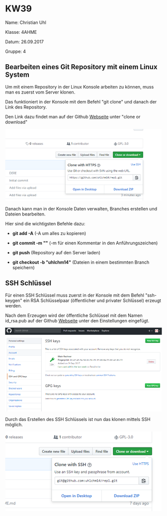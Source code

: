 
# KW39
 
Name: Christian Uhl

Klasse: 4AHME

Datum: 26.09.2017

Gruppe: 4


## Bearbeiten eines Git Repository mit einem Linux System

Um mit einem Repository in der Linux Konsole arbeiten zu können, muss man es zuerst vom Server klonen.

Das funktioniert in der Konsole mit dem Befehl "git clone" und danach der Link des Repository.

Den Link dazu findet man auf der Github [Webseite](github.com) unter "clone or download"

![cod](https://raw.githubusercontent.com/uhlchm14/rep1/master/3.PNG)

Danach kann man in der Konsole Daten verwalten, Branches erstellen und Dateien bearbeiten.

Hier sind die wichtigsten Befehle dazu:

* **git add -A** (-A um alles zu kopieren)

* **git commit -m "<Kommentar>"** (-m für einen Kommentar in den Anführungszeichen)

* **git push** (Repository auf den Server laden)

* **git checkout -b "uhlchm14"** (Dateien in einem bestimmten Branch speichern)


## SSH Schlüssel

Für einen SSH Schlüssel muss zuerst in der Konsole mit dem Befehl "ssh-keygen" ein RSA Schlüsselpaar (öffentlicher und privater Schlüssel) erzeugt werden.

Nach dem Erzeugen wird der öffentliche Schlüssel mit dem Namen id_rsa.pub auf der Github [Webseite](github.com) unter den Einstellungen eingefügt.

![SSH KEYS](https://raw.githubusercontent.com/uhlchm14/rep1/master/1.PNG)

Durch das Erstellen des SSH Schlüssels ist nun das klonen mittels SSH möglich.

![cod](https://raw.githubusercontent.com/uhlchm14/rep1/master/2.PNG)


